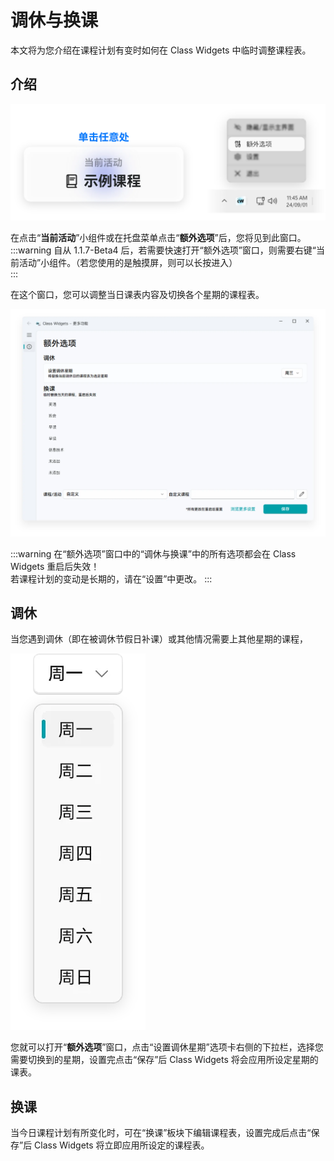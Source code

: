 # 调休与换课

本文将为您介绍在课程计划有变时如何在 Class Widgets 中临时调整课程表。  
## 介绍  

![Group 96.png](./Group_96.png)

在点击“**当前活动**”小组件或在托盘菜单点击“**额外选项**”后，您将见到此窗口。  
:::warning
自从 1.1.7-Beta4 后，若需要快速打开“额外选项”窗口，则需要右键“当前活动”小组件。（若您使用的是触摸屏，则可以长按进入）  
:::

在这个窗口，您可以调整当日课表内容及切换各个星期的课程表。

![Image 21.png](./Image_21.png)

:::warning
在“额外选项”窗口中的“调休与换课”中的所有选项都会在 Class Widgets 重启后失效！  
若课程计划的变动是长期的，请在“设置”中更改。
:::

## 调休  

当您遇到调休（即在被调休节假日补课）或其他情况需要上其他星期的课程，  

![Group 100.png](./Group_100.png)

您就可以打开“**额外选项**”窗口，点击“设置调休星期”选项卡右侧的下拉栏，选择您需要切换到的星期，设置完点击“保存”后 Class Widgets 将会应用所设定星期的课表。  
## 换课  

当今日课程计划有所变化时，可在“换课”板块下编辑课程表，设置完成后点击“保存”后 Class Widgets 将立即应用所设定的课程表。